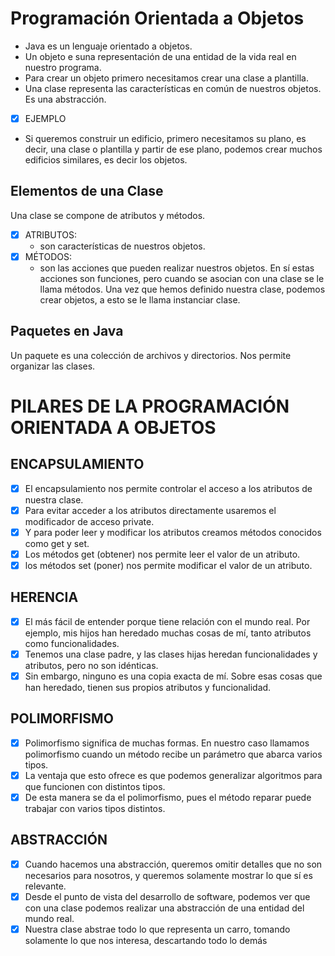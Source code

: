 # Programación Orientada a Objetos

- Java es un lenguaje orientado a objetos.
- Un objeto e suna representación de una entidad de la vida real
 en nuestro programa.
- Para crear un objeto primero necesitamos crear una clase a 
plantilla.
- Una clase representa las características en común de nuestros
objetos. Es una abstracción.

- [x] EJEMPLO
- Si queremos construir un edificio, primero necesitamos su plano,
es decir, una clase o plantilla y partir de ese plano, podemos crear
muchos edificios similares, es decir los objetos.

## Elementos de una Clase
Una clase se compone de atributos y métodos.
- [x] ATRIBUTOS: 
  - son características de nuestros objetos.
- [x] MÉTODOS: 
  - son las acciones que pueden realizar nuestros objetos.
  En sí estas acciones son funciones, pero cuando se asocian con una clase
  se le llama métodos.
  Una vez que hemos definido nuestra clase, podemos crear objetos,
  a esto se le llama instanciar clase.

## Paquetes en Java
Un paquete es una colección de archivos y directorios. Nos permite
organizar las clases.

# PILARES DE LA PROGRAMACIÓN ORIENTADA A OBJETOS

## ENCAPSULAMIENTO
- [x] El encapsulamiento nos permite controlar el acceso a los atributos
de nuestra clase.
- [x] Para evitar acceder a los atributos directamente usaremos el modificador
de acceso private.
- [x] Y para poder leer y modificar los atributos creamos métodos conocidos
como get y set.
- [x] Los métodos get (obtener) nos permite leer el valor de un atributo.
- [x] los métodos set (poner) nos permite modificar el valor de un atributo.

## HERENCIA
- [x] El más fácil de entender porque tiene relación con el mundo real. 
Por ejemplo, mis hijos han heredado muchas cosas de mí, tanto atributos 
como funcionalidades.
- [X] Tenemos una clase padre, y las clases hijas heredan funcionalidades
y atributos, pero no son idénticas.
- [x] Sin embargo, ninguno es una copia exacta de mí. Sobre esas cosas que 
han heredado, tienen sus propios atributos y funcionalidad.

## POLIMORFISMO
- [x] Polimorfismo significa de muchas formas. En nuestro caso llamamos 
polimorfismo cuando un método recibe un parámetro que abarca varios tipos.
- [x] La ventaja que esto ofrece es que podemos generalizar algoritmos 
para que funcionen con distintos tipos.
- [x] De esta manera se da el polimorfismo, pues el método reparar puede
trabajar con varios tipos distintos.

## ABSTRACCIÓN
- [x] Cuando hacemos una abstracción, queremos omitir detalles que no son
  necesarios para nosotros, y queremos solamente mostrar lo que sí es relevante.
- [x] Desde el punto de vista del desarrollo de software, podemos ver que con
  una clase podemos realizar una abstracción de una entidad del mundo real.
- [x] Nuestra clase abstrae todo lo que representa un carro, tomando solamente
  lo que nos interesa, descartando todo lo demás
